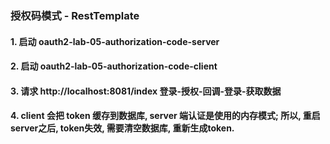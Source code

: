 ### 授权码模式 - RestTemplate

#### 1. 启动 oauth2-lab-05-authorization-code-server

#### 2. 启动 oauth2-lab-05-authorization-code-client

#### 3. 请求 http://localhost:8081/index 登录-授权-回调-登录-获取数据

#### 4. client 会把 token 缓存到数据库, server 端认证是使用的内存模式; 所以, 重启server之后, token失效, 需要清空数据库, 重新生成token.
